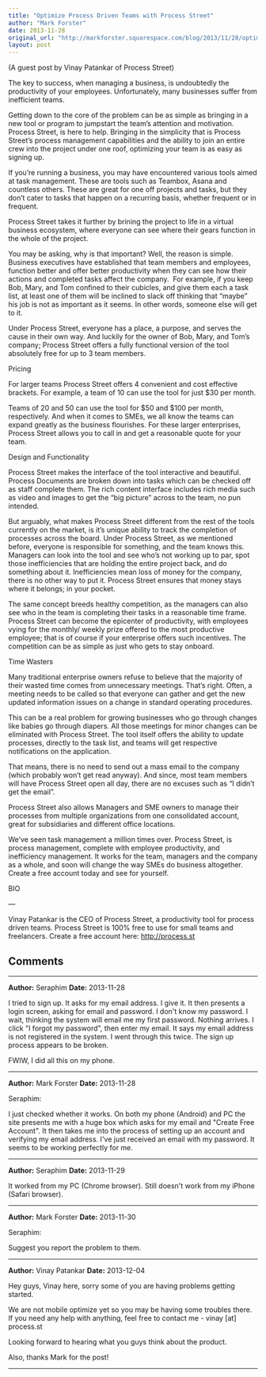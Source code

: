 ```yaml
---
title: "Optimize Process Driven Teams with Process Street"
author: "Mark Forster"
date: 2013-11-28
original_url: "http://markforster.squarespace.com/blog/2013/11/28/optimize-process-driven-teams-with-process-street.html"
layout: post
---
```


(A guest post by Vinay Patankar of Process Street)

The key to success, when managing a business, is undoubtedly the productivity of your employees. Unfortunately, many businesses suffer from inefficient teams.

Getting down to the core of the problem can be as simple as bringing in a new tool or program to jumpstart the team’s attention and motivation. Process Street, is here to help. Bringing in the simplicity that is Process Street’s process management capabilities and the ability to join an entire crew into the project under one roof, optimizing your team is as easy as signing up.

If you’re running a business, you may have encountered various tools aimed at task management. These are tools such as Teambox, Asana and countless others. These are great for one off projects and tasks, but they don’t cater to tasks that happen on a recurring basis, whether frequent or in frequent.

Process Street takes it further by brining the project to life in a virtual business ecosystem, where everyone can see where their gears function in the whole of the project.

You may be asking, why is that important? Well, the reason is simple. Business executives have established that team members and employees, function better and offer better productivity when they can see how their actions and completed tasks affect the company.  For example, if you keep Bob, Mary, and Tom confined to their cubicles, and give them each a task list, at least one of them will be inclined to slack off thinking that “maybe” his job is not as important as it seems. In other words, someone else will get to it.

Under Process Street, everyone has a place, a purpose, and serves the cause in their own way. And luckily for the owner of Bob, Mary, and Tom’s company; Process Street offers a fully functional version of the tool absolutely free for up to 3 team members.

Pricing

For larger teams Process Street offers 4 convenient and cost effective brackets. For example, a team of 10 can use the tool for just $30 per month.

Teams of 20 and 50 can use the tool for $50 and $100 per month, respectively. And when it comes to SMEs, we all know the teams can expand greatly as the business flourishes. For these larger enterprises, Process Street allows you to call in and get a reasonable quote for your team.

Design and Functionality

Process Street makes the interface of the tool interactive and beautiful. Process Documents are broken down into tasks which can be checked off as staff complete them. The rich content interface includes rich media such as video and images to get the “big picture” across to the team, no pun intended.

But arguably, what makes Process Street different from the rest of the tools currently on the market, is it’s unique ability to track the completion of processes across the board. Under Process Street, as we mentioned before, everyone is responsible for something, and the team knows this. Managers can look into the tool and see who’s not working up to par, spot those inefficiencies that are holding the entire project back, and do something about it. Inefficiencies mean loss of money for the company, there is no other way to put it. Process Street ensures that money stays where it belongs; in your pocket.

The same concept breeds healthy competition, as the managers can also see who in the team is completing their tasks in a reasonable time frame. Process Street can become the epicenter of productivity, with employees vying for the monthly/ weekly prize offered to the most productive employee; that is of course if your enterprise offers such incentives. The competition can be as simple as just who gets to stay onboard.

Time Wasters

Many traditional enterprise owners refuse to believe that the majority of their wasted time comes from unnecessary meetings. That’s right. Often, a meeting needs to be called so that everyone can gather and get the new updated information issues on a change in standard operating procedures.

This can be a real problem for growing businesses who go through changes like babies go through diapers. All those meetings for minor changes can be eliminated with Process Street. The tool itself offers the ability to update processes, directly to the task list, and teams will get respective notifications on the application.

That means, there is no need to send out a mass email to the company (which probably won’t get read anyway). And since, most team members will have Process Street open all day, there are no excuses such as “I didn’t get the email”.

Process Street also allows Managers and SME owners to manage their processes from multiple organizations from one consolidated account, great for subsidiaries and different office locations.

We’ve seen task management a million times over. Process Street, is process management, complete with employee productivity, and inefficiency management. It works for the team, managers and the company as a whole, and soon will change the way SMEs do business altogether. Create a free account today and see for yourself.

BIO

—

Vinay Patankar is the CEO of Process Street, a productivity tool for process driven teams. Process Street is 100% free to use for small teams and freelancers. Create a free account here: http://process.st


## Comments

---

**Author:** Seraphim
**Date:** 2013-11-28

I tried to sign up. It asks for my email address. I give it. It then presents a login screen, asking for email and password. I don't know my password. I wait, thinking the system will email me my first password. Nothing arrives. I click "I forgot my password", then enter my email. It says my email address is not registered in the system. I went through this twice. The sign up process appears to be broken.  
  
FWIW, I did all this on my phone.

---

**Author:** Mark Forster
**Date:** 2013-11-28

Seraphim:  
  
I just checked whether it works. On both my phone (Android) and PC the site presents me with a huge box which asks for my email and "Create Free Account". It then takes me into the process of setting up an account and verifying my email address. I've just received an email with my password. It seems to be working perfectly for me.

---

**Author:** Seraphim
**Date:** 2013-11-29

It worked from my PC (Chrome browser). Still doesn't work from my iPhone (Safari browser).

---

**Author:** Mark Forster
**Date:** 2013-11-30

Seraphim:  
  
Suggest you report the problem to them.

---

**Author:** Vinay Patankar
**Date:** 2013-12-04

Hey guys, Vinay here, sorry some of you are having problems getting started.   
  
We are not mobile optimize yet so you may be having some troubles there. If you need any help with anything, feel free to contact me - vinay [at] process.st   
  
Looking forward to hearing what you guys think about the product.  
  
Also, thanks Mark for the post!

---
